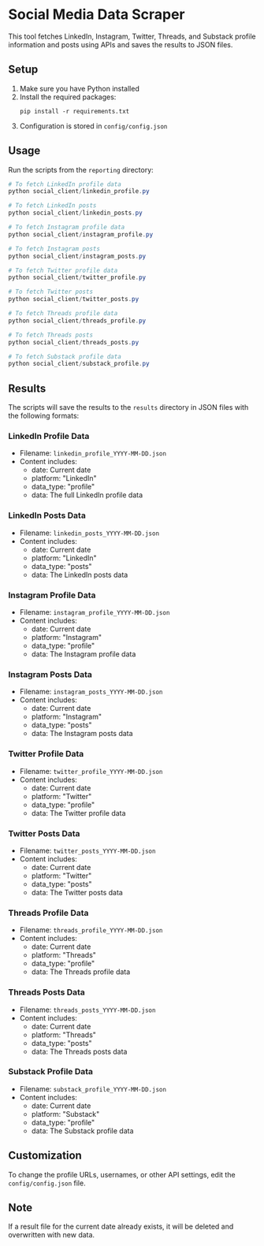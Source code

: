 # Social Media Data Scraper

This tool fetches LinkedIn, Instagram, Twitter, Threads, and Substack profile information and posts using APIs and saves the results to JSON files.

## Setup

1. Make sure you have Python installed
2. Install the required packages:
   ```
   pip install -r requirements.txt
   ```
3. Configuration is stored in `config/config.json`

## Usage

Run the scripts from the `reporting` directory:

```powershell
# To fetch LinkedIn profile data
python social_client/linkedin_profile.py

# To fetch LinkedIn posts
python social_client/linkedin_posts.py

# To fetch Instagram profile data
python social_client/instagram_profile.py

# To fetch Instagram posts
python social_client/instagram_posts.py

# To fetch Twitter profile data
python social_client/twitter_profile.py

# To fetch Twitter posts
python social_client/twitter_posts.py

# To fetch Threads profile data
python social_client/threads_profile.py

# To fetch Threads posts
python social_client/threads_posts.py

# To fetch Substack profile data
python social_client/substack_profile.py
```

## Results

The scripts will save the results to the `results` directory in JSON files with the following formats:

### LinkedIn Profile Data
- Filename: `linkedin_profile_YYYY-MM-DD.json`
- Content includes:
  - date: Current date
  - platform: "LinkedIn"
  - data_type: "profile"
  - data: The full LinkedIn profile data

### LinkedIn Posts Data
- Filename: `linkedin_posts_YYYY-MM-DD.json`
- Content includes:
  - date: Current date
  - platform: "LinkedIn"
  - data_type: "posts"
  - data: The LinkedIn posts data

### Instagram Profile Data
- Filename: `instagram_profile_YYYY-MM-DD.json`
- Content includes:
  - date: Current date
  - platform: "Instagram"
  - data_type: "profile"
  - data: The Instagram profile data

### Instagram Posts Data
- Filename: `instagram_posts_YYYY-MM-DD.json`
- Content includes:
  - date: Current date
  - platform: "Instagram"
  - data_type: "posts"
  - data: The Instagram posts data

### Twitter Profile Data
- Filename: `twitter_profile_YYYY-MM-DD.json`
- Content includes:
  - date: Current date
  - platform: "Twitter"
  - data_type: "profile"
  - data: The Twitter profile data

### Twitter Posts Data
- Filename: `twitter_posts_YYYY-MM-DD.json`
- Content includes:
  - date: Current date
  - platform: "Twitter"
  - data_type: "posts"
  - data: The Twitter posts data

### Threads Profile Data
- Filename: `threads_profile_YYYY-MM-DD.json`
- Content includes:
  - date: Current date
  - platform: "Threads"
  - data_type: "profile"
  - data: The Threads profile data

### Threads Posts Data
- Filename: `threads_posts_YYYY-MM-DD.json`
- Content includes:
  - date: Current date
  - platform: "Threads"
  - data_type: "posts"
  - data: The Threads posts data

### Substack Profile Data
- Filename: `substack_profile_YYYY-MM-DD.json`
- Content includes:
  - date: Current date
  - platform: "Substack"
  - data_type: "profile"
  - data: The Substack profile data

## Customization

To change the profile URLs, usernames, or other API settings, edit the `config/config.json` file.

## Note

If a result file for the current date already exists, it will be deleted and overwritten with new data.
